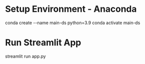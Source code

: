 # Setup Environment - Anaconda
conda create --name main-ds python=3.9
conda activate main-ds

# Run Streamlit App
streamlit run app.py

